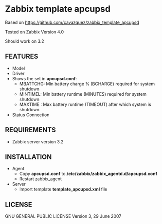 Zabbix template apcupsd
==========================
Based on https://github.com/cavazquez/zabbix_template_apcupsd

Tested on Zabbix Version 4.0

Should work on 3.2

FEATURES
--------
* Model
* Driver
* Shows the set in __apcupsd.conf__:
  * MBATTCHG: Min battery charge % (BCHARGE) required for system shutdown
  * MINTIMEL: Min battery runtime (MINUTES) required for system shutdown
  * MAXTIME : Max battery runtime (TIMEOUT) after which system is shutdown
* Status Connection



REQUIREMENTS
------------
* Zabbix server version 3.2

INSTALLATION
------------
* Agent
  * Copy __apcupsd.conf__ to __/etc/zabbix/zabbix_agentd.d/apcupsd.conf__
  * Restart zabbix_agent
* Server
  * Import template __template_apcupsd.xml__ file


LICENSE
-------
GNU GENERAL PUBLIC LICENSE Version 3, 29 June 2007
